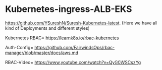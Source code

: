 # Kubernetes-ingress-ALB-EKS


https://github.com/YSureshN/Suresh-Kubernetes-latest. (Here we have all kind of Deployments and different styles)


Kubernetes RBAC= https://learnk8s.io/rbac-kubernetes

Auth-Config= https://github.com/FairwindsOps/rbac-manager/blob/master/docs/aws.md

RBAC-Video= https://www.youtube.com/watch?v=QyG0WSCszYg
